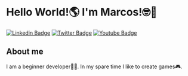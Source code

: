 # Hello World!:earth_americas: I'm Marcos!:nerd_face::vulcan_salute:

[![Linkedin Badge](https://img.shields.io/badge/-LinkedIn-blue?style=flat-square&logo=Linkedin&logoColor=white&link=www.linkedin.com/in/marcos-guilherme-g-m-campos/)](www.linkedin.com/in/marcos-guilherme-g-m-campos/)
[![Twitter Badge](https://img.shields.io/badge/-Twitter-1ca0f1?style=flat-square&labelColor=1ca0f1&logo=twitter&logoColor=white&link=https://twitter.com/markimg22)](https://twitter.com/markimg22)
[![Youtube Badge](https://img.shields.io/badge/-YouTube-ff0000?style=flat-square&labelColor=ff0000&logo=youtube&logoColor=white&link=https://www.youtube.com/channel/UCcGo3iILLH0Gdegh4NkkxFw?view_as=subscriber)](https://www.youtube.com/channel/UCcGo3iILLH0Gdegh4NkkxFw?view_as=subscriber)

## About me
I am a beginner developer:technologist:. 
In my spare time I like to create games:video_game:.

